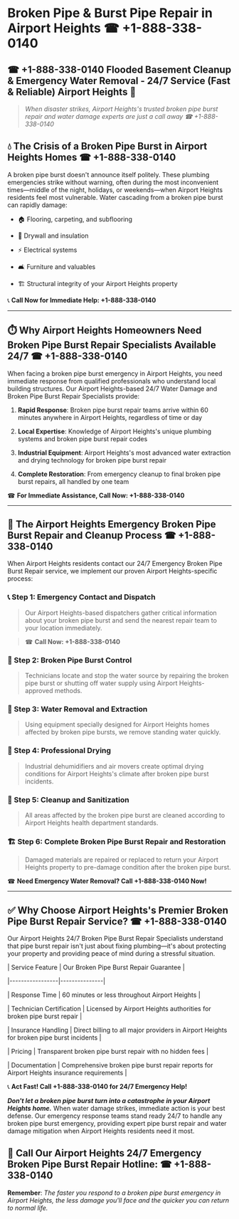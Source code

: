 # Broken Pipe & Burst Pipe Repair in Airport Heights ☎ +1-888-338-0140  
## ☎ +1-888-338-0140 Flooded Basement Cleanup & Emergency Water Removal - 24/7 Service (Fast & Reliable) Airport Heights 🚨  

> *When disaster strikes, Airport Heights's trusted broken pipe burst repair and water damage experts are just a call away ☎ +1-888-338-0140*  

## 💧 The Crisis of a Broken Pipe Burst in Airport Heights Homes ☎ +1-888-338-0140  

A broken pipe burst doesn't announce itself politely. These plumbing emergencies strike without warning, often during the most inconvenient times—middle of the night, holidays, or weekends—when Airport Heights residents feel most vulnerable. Water cascading from a broken pipe burst can rapidly damage:  

* 🏠 Flooring, carpeting, and subflooring  
* 🧱 Drywall and insulation  
* ⚡ Electrical systems  
* 🛋️ Furniture and valuables  
* 🏗️ Structural integrity of your Airport Heights property  

📞 **Call Now for Immediate Help: +1-888-338-0140**  

---  

## ⏱️ Why Airport Heights Homeowners Need Broken Pipe Burst Repair Specialists Available 24/7 ☎ +1-888-338-0140  

When facing a broken pipe burst emergency in Airport Heights, you need immediate response from qualified professionals who understand local building structures. Our Airport Heights-based 24/7 Water Damage and Broken Pipe Burst Repair Specialists provide:  

1. **Rapid Response**: Broken pipe burst repair teams arrive within 60 minutes anywhere in Airport Heights, regardless of time or day  
2. **Local Expertise**: Knowledge of Airport Heights's unique plumbing systems and broken pipe burst repair codes  
3. **Industrial Equipment**: Airport Heights's most advanced water extraction and drying technology for broken pipe burst repair  
4. **Complete Restoration**: From emergency cleanup to final broken pipe burst repairs, all handled by one team  

☎ **For Immediate Assistance, Call Now: +1-888-338-0140**  

---  

## 🔧 The Airport Heights Emergency Broken Pipe Burst Repair and Cleanup Process ☎ +1-888-338-0140  

When Airport Heights residents contact our 24/7 Emergency Broken Pipe Burst Repair service, we implement our proven Airport Heights-specific process:  

### 📞 Step 1: Emergency Contact and Dispatch  
> Our Airport Heights-based dispatchers gather critical information about your broken pipe burst and send the nearest repair team to your location immediately.  
> ☎ **Call Now: +1-888-338-0140**  

### 🚿 Step 2: Broken Pipe Burst Control  
> Technicians locate and stop the water source by repairing the broken pipe burst or shutting off water supply using Airport Heights-approved methods.  

### 🌊 Step 3: Water Removal and Extraction  
> Using equipment specially designed for Airport Heights homes affected by broken pipe bursts, we remove standing water quickly.  

### 💨 Step 4: Professional Drying  
> Industrial dehumidifiers and air movers create optimal drying conditions for Airport Heights's climate after broken pipe burst incidents.  

### 🧼 Step 5: Cleanup and Sanitization  
> All areas affected by the broken pipe burst are cleaned according to Airport Heights health department standards.  

### 🏗️ Step 6: Complete Broken Pipe Burst Repair and Restoration  
> Damaged materials are repaired or replaced to return your Airport Heights property to pre-damage condition after the broken pipe burst.  

☎ **Need Emergency Water Removal? Call +1-888-338-0140 Now!**  

---  

## ✅ Why Choose Airport Heights's Premier Broken Pipe Burst Repair Service? ☎ +1-888-338-0140  

Our Airport Heights 24/7 Broken Pipe Burst Repair Specialists understand that pipe burst repair isn't just about fixing plumbing—it's about protecting your property and providing peace of mind during a stressful situation.  

| Service Feature | Our Broken Pipe Burst Repair Guarantee |  
|-----------------|---------------|  
| Response Time | 60 minutes or less throughout Airport Heights |  
| Technician Certification | Licensed by Airport Heights authorities for broken pipe burst repair |  
| Insurance Handling | Direct billing to all major providers in Airport Heights for broken pipe burst incidents |  
| Pricing | Transparent broken pipe burst repair with no hidden fees |  
| Documentation | Comprehensive broken pipe burst repair reports for Airport Heights insurance requirements |  

📞 **Act Fast! Call +1-888-338-0140 for 24/7 Emergency Help!**  

***Don't let a broken pipe burst turn into a catastrophe in your Airport Heights home.*** When water damage strikes, immediate action is your best defense. Our emergency response teams stand ready 24/7 to handle any broken pipe burst emergency, providing expert pipe burst repair and water damage mitigation when Airport Heights residents need it most.  

## 📱 Call Our Airport Heights 24/7 Emergency Broken Pipe Burst Repair Hotline: ☎ +1-888-338-0140  

**Remember**: *The faster you respond to a broken pipe burst emergency in Airport Heights, the less damage you'll face and the quicker you can return to normal life.*